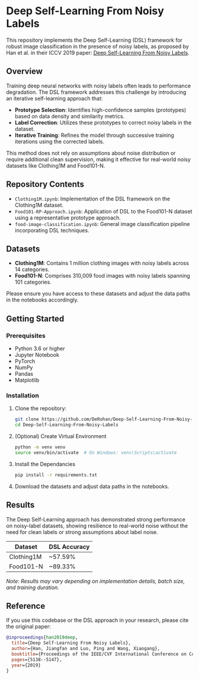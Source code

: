 # Deep Self-Learning From Noisy Labels

This repository implements the Deep Self-Learning (DSL) framework for robust image classification in the presence of noisy labels, as proposed by Han et al. in their ICCV 2019 paper: [Deep Self-Learning From Noisy Labels](https://openaccess.thecvf.com/content_ICCV_2019/papers/Han_Deep_Self-Learning_From_Noisy_Labels_ICCV_2019_paper.pdf).

## Overview

Training deep neural networks with noisy labels often leads to performance degradation. The DSL framework addresses this challenge by introducing an iterative self-learning approach that:

- **Prototype Selection**: Identifies high-confidence samples (prototypes) based on data density and similarity metrics.
- **Label Correction**: Utilizes these prototypes to correct noisy labels in the dataset.
- **Iterative Training**: Refines the model through successive training iterations using the corrected labels.

This method does not rely on assumptions about noise distribution or require additional clean supervision, making it effective for real-world noisy datasets like Clothing1M and Food101-N.

## Repository Contents

- `Clothing1M.ipynb`: Implementation of the DSL framework on the Clothing1M dataset.
- `Food101-RP-Approach.ipynb`: Application of DSL to the Food101-N dataset using a representative prototype approach.
- `food-image-classification.ipynb`: General image classification pipeline incorporating DSL techniques.

## Datasets

- **Clothing1M**: Contains 1 million clothing images with noisy labels across 14 categories.
- **Food101-N**: Comprises 310,009 food images with noisy labels spanning 101 categories.

Please ensure you have access to these datasets and adjust the data paths in the notebooks accordingly.

## Getting Started

### Prerequisites

- Python 3.6 or higher
- Jupyter Notebook
- PyTorch
- NumPy
- Pandas
- Matplotlib

### Installation

1. Clone the repository:

   ```bash
   git clone https://github.com/DeRohan/Deep-Self-Learning-From-Noisy-Labels.git
   cd Deep-Self-Learning-From-Noisy-Labels

2. (Optional) Create Virtual Environment
   ```bash
   python -m venv venv
   source venv/bin/activate  # On Windows: venv\Scripts\activate

3. Install the Dependancies
   ```bash
   pip install -r requirements.txt

4. Download the datasets and adjust data paths in the notebooks.

## Results

The Deep Self-Learning approach has demonstrated strong performance on noisy-label datasets, showing resilience to real-world noise without the need for clean labels or strong assumptions about label noise.

| Dataset     | DSL Accuracy |
|-------------|---------------|
| Clothing1M  | ~57.59%       |
| Food101-N   | ~89.33%       |

*Note: Results may vary depending on implementation details, batch size, and training duration.*

## Reference

If you use this codebase or the DSL approach in your research, please cite the original paper:

```bibtex
@inproceedings{han2019deep,
  title={Deep Self-Learning From Noisy Labels},
  author={Han, Jiangfan and Luo, Ping and Wang, Xiaogang},
  booktitle={Proceedings of the IEEE/CVF International Conference on Computer Vision},
  pages={5138--5147},
  year={2019}
}

